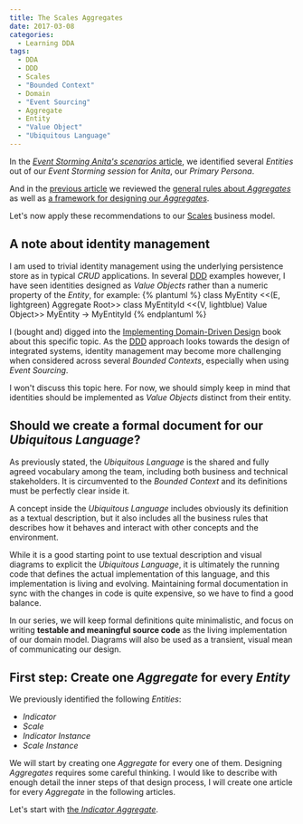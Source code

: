 ```yaml
---
title: The Scales Aggregates
date: 2017-03-08
categories:
  - Learning DDA
tags:
  - DDA
  - DDD
  - Scales
  - "Bounded Context"
  - Domain
  - "Event Sourcing"
  - Aggregate
  - Entity
  - "Value Object"
  - "Ubiquitous Language"
---
```


In the [*Event Storming Anita's scenarios* article](/2017/02/21/Event-Storming-Anitas-scenarios/), we identified several *Entities* out of our *Event Storming session* for *Anita*, our *Primary Persona*.

And in the [previous article][] we reviewed the [general rules about *Aggregates*](/2017/02/26/Designing-Aggregates/#General-rules-about-Aggregates) as well as [a framework for designing our *Aggregates*](/2017/02/26/Designing-Aggregates/#A-framework-for-designing-our-Aggregates). 

Let's now apply these recommendations to our [Scales][] business model.

[previous article]: /2017/02/26/Designing-Aggregates/
[Scales]: /products/scales

<!-- more -->



## A note about identity management

I am used to trivial identity management using the underlying persistence store as in typical *CRUD* applications. In several [DDD][] examples however, I have seen identities designed as *Value Objects* rather than a numeric property of the *Entity*, for example:
{% plantuml %}
    class MyEntity <<(E, lightgreen) Aggregate Root>>
	class MyEntityId <<(V, lightblue) Value Object>>
	MyEntity -> MyEntityId
{% endplantuml %}

I (bought and) digged into the [Implementing Domain-Driven Design][iddd-book] book about this specific topic. As the [DDD][] approach looks towards the design of integrated systems, identity management may become more challenging when considered across several *Bounded Contexts*, especially when using *Event Sourcing*.

I won't discuss this topic here. For now, we should simply keep in mind that identities should be implemented as *Value Objects* distinct from their entity.

[DDD]: https://en.wikipedia.org/wiki/Domain-driven_design
[iddd-book]: http://amzn.com/0321834577



## Should we create a formal document for our *Ubiquitous Language*?

As previously stated, the *Ubiquitous Language* is the shared and fully agreed vocabulary among the team, including both business and technical stakeholders. It is circumvented to the *Bounded Context* and its definitions must be perfectly clear inside it.

A concept inside the *Ubiquitous Language* includes obviously its definition as a textual description, but it also includes all the business rules that describes how it behaves and interact with other concepts and the environment.

While it is a good starting point to use textual description and visual diagrams to explicit the *Ubiquitous Language*, it is ultimately the running code that defines the actual implementation of this language, and this implementation is living and evolving. Maintaining formal documentation in sync with the changes in code is quite expensive, so we have to find a good balance.

In our series, we will keep formal definitions quite minimalistic, and focus on writing **testable and meaningful source code** as the living implementation of our domain model. Diagrams will also be used as a transient, visual mean of communicating our design.


## First step: Create one *Aggregate* for every *Entity*

We previously identified the following *Entities*:
- *Indicator*
- *Scale*
- *Indicator Instance*
- *Scale Instance*

We will start by creating one *Aggregate* for every one of them. Designing *Aggregates* requires some careful thinking. I would like to describe with enough detail the inner steps of that design process, I will create one article for every *Aggregate* in the following articles.

Let's start with [the *Indicator* *Aggregate*](/2017/03/13/The-Indicator-Aggregate/).